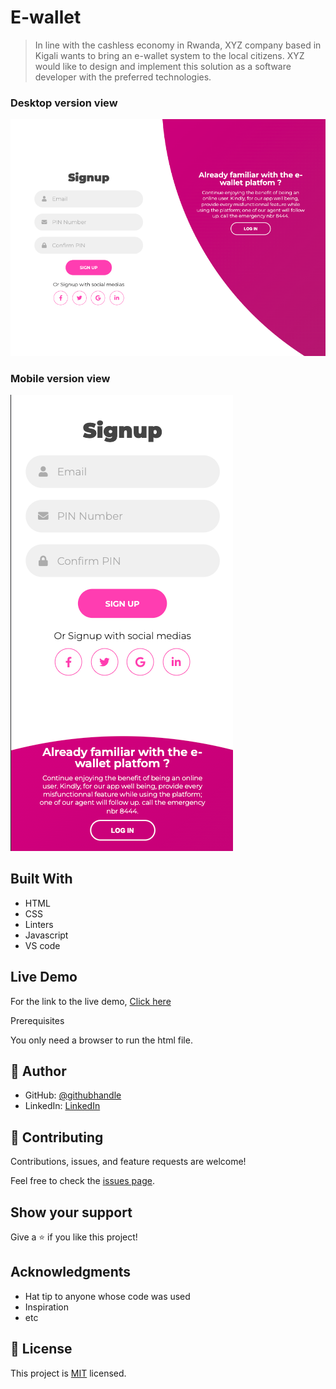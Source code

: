 # E-wallet

> In line with the cashless economy in Rwanda, XYZ company based in Kigali wants to bring an
e-wallet system to the local citizens. XYZ would like to design and implement this solution
as a software developer with the preferred technologies.

### Desktop version view
![screenshot](./desktopview.png)

### Mobile version view
![screenshot](./mobileview.png)

## Built With

- HTML
- CSS
- Linters
- Javascript
- VS code

## Live Demo

For the link to the live demo, [Click here]()

Prerequisites

You only need a browser to run the html file.


## 👤 Author

- GitHub: [@githubhandle](https://github.com/keza681)
- LinkedIn: [LinkedIn](https://www.linkedin.com/in/linda-keza/)

## 🤝 Contributing

Contributions, issues, and feature requests are welcome!

Feel free to check the [issues page](https://github.com/keza681/E-wallet/issues/new).

## Show your support

Give a ⭐️ if you like this project!

## Acknowledgments

- Hat tip to anyone whose code was used
- Inspiration
- etc

## 📝 License

This project is [MIT](./LICENSE) licensed.